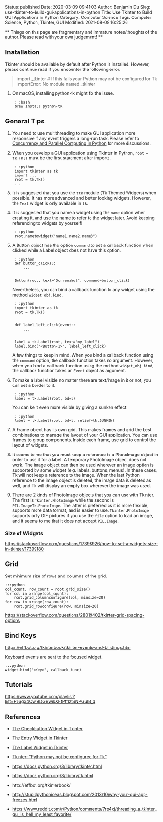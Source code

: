 Status: published
Date: 2020-03-09 09:41:03
Author: Benjamin Du
Slug: use-tkinter-to-build-gui-applications-in-python
Title: Use Tkinter to Build GUI Applications in Python
Category: Computer Science
Tags: Computer Science, Python, Tkinter, GUI
Modified: 2021-08-08 16:25:26

**
Things on this page are fragmentary and immature notes/thoughts of the author.
Please read with your own judgement!
**

## Installation 

Tkinter should be available by default after Python is installed.
However,
please continue read if you encounter the following error.

> import _tkinter # If this fails your Python may not be configured for Tk
> ImportError: No module named _tkinter

1. On macOS, 
    installing python-tk might fix the issue. 

        :::bash
        brew install python-tk

## General Tips

1. You need to use multithreading to make GUI application more responsive
    if any event triggers a long-run task.
    Please refer to 
    [Concurrency and Parallel Computing in Python](http://www.legendu.net/misc/blog/python-concurrency-parallel-computing/)
    for more discussions. 

2. When you develop a GUI application using Tkinter in Python, 
    `root = tk.Tk()` must be the first statement after imports.

        :::python
        import tkinter as tk
        import ...
        root = tk.Tk()
        ...

3. It is suggested that you use the `ttk` module (Tk Themed Widgets) when possible. 
    It has more advanced and better looking widgets. 
    However, the `Text` widget is only available in `tk`.

4. It is suggested that you name a widget using the `name` option 
    when creating it,
    and use the name to refer to the widget later. 
    Avoid keeping referencing to widgets by yourself!

        :::python
        root.nametowidget("name1.name2.name3")

2. A Button object has the option `command` to set a callback function when clicked
    while a Label object does not have this option.

        :::python
        def button_click():
            ...


        Button(root, text="Scrrenshot", command=button_click)

    Nevertheless, 
    you can bind a callback function to any widget using the method `widget_obj.bind`.

        :::python
        import tkinter as tk
        root = tk.Tk()


        def label_left_click(event):
            ...


        label = tk.Label(root, text="my label")
        label.bind("<Button-1>", label_left_click)

    A few things to keep in mind. 
    When you bind a callback function using the `command` option,
    the callback function takes no argument. 
    However, 
    when you bind a call back function using the method `widget_obj.bind`,
    the callback function takes an `Event` object as argument.

3. To make a label visible no matter there are text/image in it or not,
    you can set a border to it.

        :::python
        label = tk.Label(root, bd=1)

    You can ke it even more visible by giving a sunken effect.

        :::python
        label = tk.Label(root, bd=1, relief=tk.SUNKEN)

4. A Frame object has its own grid.
    This makes frames and grid the best combinations to manage the layout of your GUI application.
    You can use frames to group components.
    Inside each frame, 
    use grid to control the layout of widgets. 

5. It seems to me that you must keep a reference to a PhotoImage object
    in order to use it for a label. 
    A temporary PhotoImage object does not work.
    The image object can then be used wherever an image option is supported by some widget (e.g. labels, buttons, menus). In these cases, Tk will not keep a reference to the image. When the last Python reference to the image object is deleted, the image data is deleted as well, and Tk will display an empty box wherever the image was used.

6. There are 2 kinds of PhotoImage objects that you can use with Tkinter.
    The first is `Tkinter.PhotoImage` 
    while the second is `PIL.ImageTk.PhotoImage`.
    The latter is preferred as it is more flexible,
    supports more data format,
    and is easier to use.
    `Tkinter.PhotoImage` supports only GIF pictures 
    if you use the `file` option to load an image,
    and it seems to me that it does not accept `PIL.Image`.


### Size of Widgets

https://stackoverflow.com/questions/17398926/how-to-set-a-widgets-size-in-tkinter/17399180

## Grid

Set minimum size of rows and columns of the grid.

    :::python
    col_count, row_count = root.grid_size()
    for col in xrange(col_count):
        root.grid_columnconfigure(col, minsize=20)
    for row in xrange(row_count):
        root.grid_rowconfigure(row, minsize=20)

https://stackoverflow.com/questions/28019402/tkinter-grid-spacing-options

## Bind Keys

https://effbot.org/tkinterbook/tkinter-events-and-bindings.htm

Keyboard events are sent to the focused widget.

    :::python
    widget.bind("<Key>", callback_func)

## Tutorials

https://www.youtube.com/playlist?list=PL6gx4Cwl9DGBwibXFtPtflztSNPGuIB_d

## References

- [The Checkbutton Widget in Tkinter](http://www.legendu.net/misc/blog/the-checkbutton-widget-in-tkinter/)

- [The Entry Widget in Tkinter](http://www.legendu.net/misc/blog/the-entry-widget-in-tkinter/)

- [The Label Widget in Tkinter](http://www.legendu.net/misc/blog/tkinter-label-tips/)

- [Tkinter: “Python may not be configured for Tk”](https://stackoverflow.com/questions/5459444/tkinter-python-may-not-be-configured-for-tk)

- https://docs.python.org/3/library/tkinter.html

- https://docs.python.org/3/library/tk.html

- http://effbot.org/tkinterbook/

- http://stupidpythonideas.blogspot.com/2013/10/why-your-gui-app-freezes.html

- https://www.reddit.com/r/Python/comments/7rp4xj/threading_a_tkinter_gui_is_hell_my_least_favorite/
